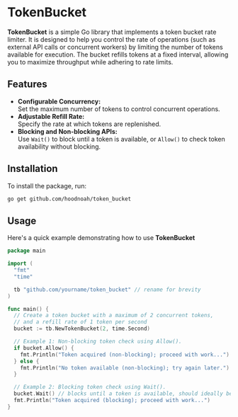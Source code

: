 # TokenBucket

**TokenBucket** is a simple Go library that implements a token bucket rate limiter. It is designed to help you control the rate of operations (such as external API calls or concurrent workers) by limiting the number of tokens available for execution. The bucket refills tokens at a fixed interval, allowing you to maximize throughput while adhering to rate limits.

## Features

- **Configurable Concurrency:**  
  Set the maximum number of tokens to control concurrent operations.
- **Adjustable Refill Rate:**  
  Specify the rate at which tokens are replenished.
- **Blocking and Non-blocking APIs:**  
  Use `Wait()` to block until a token is available, or `Allow()` to check token availability without blocking.

## Installation

To install the package, run:

```bash
go get github.com/hoodnoah/token_bucket
```

## Usage

Here's a quick example demonstrating how to use **TokenBucket**

```go
package main

import (
  "fmt"
  "time"

  tb "github.com/yourname/token_bucket" // rename for brevity
)

func main() {
  // Create a token bucket with a maximum of 2 concurrent tokens,
  // and a refill rate of 1 token per second
  bucket := tb.NewTokenBucket(2, time.Second)

  // Example 1: Non-blocking token check using Allow().
  if bucket.Allow() {
    fmt.Println("Token acquired (non-blocking); proceed with work...")
  } else {
    fmt.Println("No token available (non-blocking); try again later.")
  }

  // Example 2: Blocking token check using Wait().
  bucket.Wait() // blocks until a token is available, should ideally be no longer than the provided refill rate.
  fmt.Println("Token acquired (blocking); proceed with work...")
}
```
